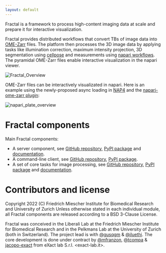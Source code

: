 ```yaml
---
layout: default
---
```


Fractal is a framework to process high-content imaging data at scale and prepare it for interactive visualization.

Fractal provides distributed workflows that convert TBs of image data into [OME-Zarr](https://ngff.openmicroscopy.org) files. The platform then processes the 3D image data by applying tasks like illumination correction, maximum intensity projection, 3D segmentation using [cellpose](https://cellpose.readthedocs.io/en/latest/) and measurements using [napari workflows](https://github.com/haesleinhuepf/napari-workflows). The pyramidal OME-Zarr files enable interactive visualization in the napari viewer.

![Fractal_Overview](https://user-images.githubusercontent.com/18033446/190978261-2e7b57e9-72c7-443e-9202-15d233f8416d.jpg)

OME-Zarr files can be interactively visualizated in napari. Here is an example using the newly-proposed async loading in [NAP4](https://github.com/napari/napari/pull/4905) and the [napari-ome-zarr plugin](https://github.com/ome/napari-ome-zarr):

![napari_plate_overview](https://user-images.githubusercontent.com/18033446/190983839-afb9743f-530c-4b00-bde7-23ad62404ee8.gif)


# Fractal components

Main Fractal components:
* A server component, see [GitHub repository](https://github.com/fractal-analytics-platform/fractal-server), [PyPI package](https://pypi.org/project/fractal-server) and [documentation](https://fractal-analytics-platform.github.io/fractal-server/).
* A command-line client, see [GitHub repository](https://github.com/fractal-analytics-platform/fractal), [PyPI package](https://pypi.org/project/fractal-client).
* A set of core tasks for image processing, see [GitHub repository](https://github.com/fractal-analytics-platform/fractali-tasks-core), [PyPI package](https://pypi.org/project/fractal-tasks-core) and [documentation](https://fractal-analytics-platform.github.io/fractal-tasks-core).

# Contributors and license

Copyright 2022 (C) Friedrich Miescher Institute for Biomedical Research and University of Zurich
Unless otherwise stated in each individual module, all Fractal components are released according to a BSD 3-Clause License.

Fractal was conceived in the Liberali Lab at the Friedrich Miescher Institute for Biomedical Research and in the Pelkmans Lab at the University of Zurich (both in Switzerland). The project lead is with [@gusqgm](https://github.com/gusqgm) & [@jluethi](https://github.com/jluethi).
The core development is done under contract by [@mfranzon](https://github.com/mfranzon), [@tcompa](https://github.com/tcompa) & [jacopo-exact](https://github.com/jacopo-exact) from eXact lab S.r.l. <exact-lab.it>.


